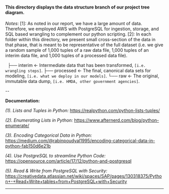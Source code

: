 #### This directory displays the data structure branch of our project tree diagram.

*Notes*:
    [1]: As noted in our report, we have a large amount of data. Therefore, we employed AWS with PostgreSQL for ingestion, storage, and SQL based wrangling to complement our python scripting.
    [2]: In each folder within this directory, we present small cross-section of the data in that phase, that is meant to be representative of the full dataset (i.e. we give a random sample of 1,000 tuples of a raw data file, 1,000 tuples of an interim data file, and 1,000 tuples of a processed data file).


    ├── interim        <- Intermediate data that has been transformed, `[i.e. wrangling steps]`.
    ├── processed      <- The final, canonical data sets for modeling, `[i.e. what we deploy in our models]`.
    └── raw            <- The original, immutable data dump, `[i.e. HMDA, other government agencies]`.


--

**Documentation:**  

  *(1). Lists and Tuples in Python:*  https://realpython.com/python-lists-tuples/  

  *(2). Enumerating Lists in Python:* https://www.afternerd.com/blog/python-enumerate/  

  *(3). Encoding Categorical Data in Python:*      https://medium.com/@rabinpoudyal1995/encoding-categorical-data-in-python-fab150d6e21b  

  *(4). Use PostgreSQL to streamline Python Code:* https://opensource.com/article/17/12/python-and-postgresql   

  *(5). Read & Write from PostgreSQL with Security:* https://creativedata.atlassian.net/wiki/spaces/SAP/pages/130318375/Python+-+Read+Write+tables+from+PostgreSQL+with+Security  

 ---
